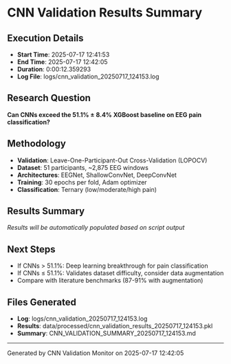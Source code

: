 # CNN Validation Results Summary

## Execution Details
- **Start Time**: 2025-07-17 12:41:53
- **End Time**: 2025-07-17 12:42:05
- **Duration**: 0:00:12.359293
- **Log File**: logs/cnn_validation_20250717_124153.log

## Research Question
**Can CNNs exceed the 51.1% ± 8.4% XGBoost baseline on EEG pain classification?**

## Methodology
- **Validation**: Leave-One-Participant-Out Cross-Validation (LOPOCV)
- **Dataset**: 51 participants, ~2,875 EEG windows
- **Architectures**: EEGNet, ShallowConvNet, DeepConvNet
- **Training**: 30 epochs per fold, Adam optimizer
- **Classification**: Ternary (low/moderate/high pain)

## Results Summary
*Results will be automatically populated based on script output*

## Next Steps
- If CNNs > 51.1%: Deep learning breakthrough for pain classification
- If CNNs ≤ 51.1%: Validates dataset difficulty, consider data augmentation
- Compare with literature benchmarks (87-91% with augmentation)

## Files Generated
- **Log**: logs/cnn_validation_20250717_124153.log
- **Results**: data/processed/cnn_validation_results_20250717_124153.pkl
- **Summary**: CNN_VALIDATION_SUMMARY_20250717_124153.md

---
Generated by CNN Validation Monitor on 2025-07-17 12:42:05

